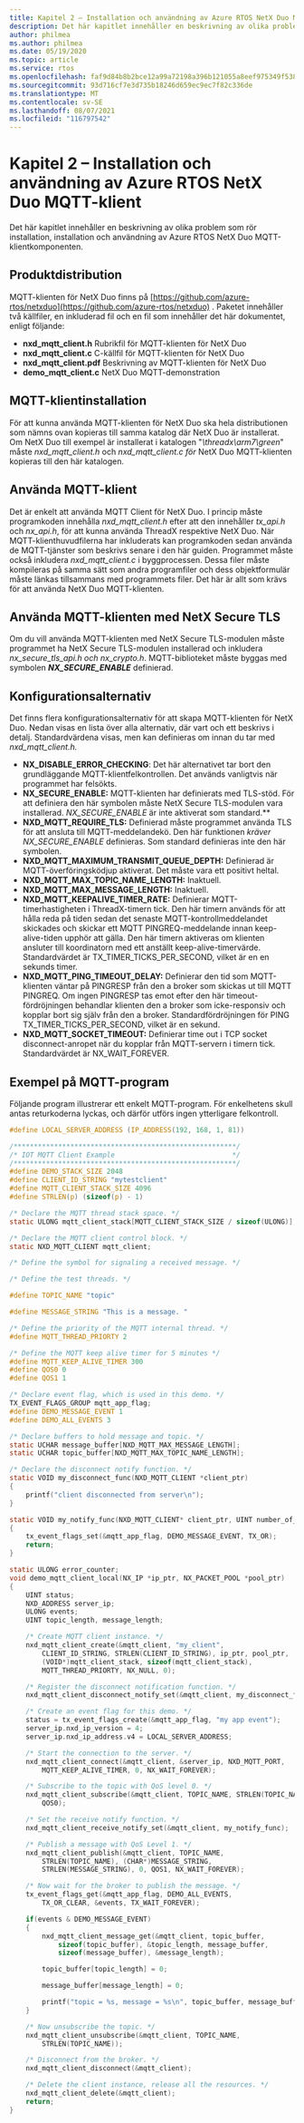 ```yaml
---
title: Kapitel 2 – Installation och användning av Azure RTOS NetX Duo MQTT-klient
description: Det här kapitlet innehåller en beskrivning av olika problem som rör installation, installation och användning av NetX Duo MQTT-klientkomponenten.
author: philmea
ms.author: philmea
ms.date: 05/19/2020
ms.topic: article
ms.service: rtos
ms.openlocfilehash: faf9d84b8b2bce12a99a72198a396b121055a8eef975349f53833a180092e0a3
ms.sourcegitcommit: 93d716cf7e3d735b18246d659ec9ec7f82c336de
ms.translationtype: MT
ms.contentlocale: sv-SE
ms.lasthandoff: 08/07/2021
ms.locfileid: "116797542"
---
```

# <a name="chapter-2---installation-and-use-of-azure-rtos-netx-duo-mqtt-client"></a>Kapitel 2 – Installation och användning av Azure RTOS NetX Duo MQTT-klient

Det här kapitlet innehåller en beskrivning av olika problem som rör installation, installation och användning av Azure RTOS NetX Duo MQTT-klientkomponenten.

## <a name="product-distribution"></a>Produktdistribution

MQTT-klienten för NetX Duo finns på [https://github.com/azure-rtos/netxduo](https://github.com/azure-rtos/netxduo) . Paketet innehåller två källfiler, en inkluderad fil och en fil som innehåller det här dokumentet, enligt följande:

- **nxd_mqtt_client.h** Rubrikfil för MQTT-klienten för NetX Duo
- **nxd_mqtt_client.c** C-källfil för MQTT-klienten för NetX Duo
- **nxd_mqtt_client.pdf** Beskrivning av MQTT-klienten för NetX Duo
- **demo_mqtt_client.c** NetX Duo MQTT-demonstration

## <a name="mqtt-client-installation"></a>MQTT-klientinstallation

För att kunna använda MQTT-klienten för NetX Duo ska hela distributionen som nämns ovan kopieras till samma katalog där NetX Duo är installerat. Om NetX Duo till exempel är installerat i katalogen "*\threadx\arm7\green*" måste *nxd_mqtt_client.h* och *nxd_mqtt_client.c för* NetX Duo MQTT-klienten kopieras till den här katalogen.

## <a name="using-mqtt-client"></a>Använda MQTT-klient

Det är enkelt att använda MQTT Client för NetX Duo. I princip måste programkoden innehålla *nxd_mqtt_client.h* efter att den innehåller *tx_api.h* och *nx_api.h*, för att kunna använda ThreadX respektive NetX Duo. När MQTT-klienthuvudfilerna har inkluderats kan programkoden sedan använda de MQTT-tjänster som beskrivs senare i den här guiden. Programmet måste också inkludera *nxd_mqtt_client.c* i byggprocessen. Dessa filer måste kompileras på samma sätt som andra programfiler och dess objektformulär måste länkas tillsammans med programmets filer. Det här är allt som krävs för att använda NetX Duo MQTT-klienten.

## <a name="using-mqtt-client-with-netx-secure-tls"></a>Använda MQTT-klienten med NetX Secure TLS

Om du vill använda MQTT-klienten med NetX Secure TLS-modulen måste programmet ha NetX Secure TLS-modulen installerad och inkludera *nx_secure_tls_api.h* *och nx_crypto.h*. MQTT-biblioteket måste byggas med symbolen ***NX_SECURE_ENABLE*** definierad.

## <a name="configuration-options"></a>Konfigurationsalternativ

Det finns flera konfigurationsalternativ för att skapa MQTT-klienten för NetX Duo. Nedan visas en lista över alla alternativ, där vart och ett beskrivs i detalj. Standardvärdena visas, men kan definieras om innan du tar med *nxd_mqtt_client.h.*

- **NX_DISABLE_ERROR_CHECKING**: Det här alternativet tar bort den grundläggande MQTT-klientfelkontrollen. Det används vanligtvis när programmet har felsökts.
- **NX_SECURE_ENABLE:** MQTT-klienten har definierats med TLS-stöd.
För att definiera den här symbolen måste NetX Secure TLS-modulen vara installerad.
*NX_SECURE_ENABLE* är inte aktiverat som standard.**
- **NXD_MQTT_REQUIRE_TLS:** Definierad måste programmet använda TLS för att ansluta till MQTT-meddelandekö. Den här funktionen *kräver NX_SECURE_ENABLE* definieras. Som standard definieras inte den här symbolen.
- **NXD_MQTT_MAXIMUM_TRANSMIT_QUEUE_DEPTH:** Definierad är MQTT-överföringsködjup aktiverat. Det måste vara ett positivt heltal.
- **NXD_MQTT_MAX_TOPIC_NAME_LENGTH:** Inaktuell.
- **NXD_MQTT_MAX_MESSAGE_LENGTH:** Inaktuell.
- **NXD_MQTT_KEEPALIVE_TIMER_RATE:** Definierar MQTT-timerhastigheten i ThreadX-timern tick. Den här timern används för att hålla reda på tiden sedan det senaste MQTT-kontrollmeddelandet skickades och skickar ett MQTT PINGREQ-meddelande innan keep-alive-tiden upphör att gälla. Den här timern aktiveras om klienten ansluter till koordinatorn med ett anställt keep-alive-timervärde. Standardvärdet är TX_TIMER_TICKS_PER_SECOND, vilket är en en sekunds timer.
- **NXD_MQTT_PING_TIMEOUT_DELAY:** Definierar den tid som MQTT-klienten väntar på PINGRESP från den a broker som skickas ut till MQTT PINGREQ. Om ingen PINGRESP tas emot efter den här timeout-fördröjningen behandlar klienten den a broker som icke-responsiv och kopplar bort sig själv från den a broker. Standardfördröjningen för PING TX_TIMER_TICKS_PER_SECOND, vilket är en sekund.
- **NXD_MQTT_SOCKET_TIMEOUT:** Definierar time out i TCP socket disconnect-anropet när du kopplar från MQTT-servern i timern tick. Standardvärdet är NX_WAIT_FOREVER.

## <a name="sample-mqtt-program"></a>Exempel på MQTT-program

Följande program illustrerar ett enkelt MQTT-program. För enkelhetens skull antas returkoderna lyckas, och därför utförs ingen ytterligare felkontroll.

```c
#define LOCAL_SERVER_ADDRESS (IP_ADDRESS(192, 168, 1, 81))

/*******************************************************/
/* IOT MQTT Client Example                             */
/*******************************************************/
#define DEMO_STACK_SIZE 2048
#define CLIENT_ID_STRING "mytestclient"
#define MQTT_CLIENT_STACK_SIZE 4096
#define STRLEN(p) (sizeof(p) - 1)

/* Declare the MQTT thread stack space. */
static ULONG mqtt_client_stack[MQTT_CLIENT_STACK_SIZE / sizeof(ULONG)];

/* Declare the MQTT client control block. */
static NXD_MQTT_CLIENT mqtt_client;

/* Define the symbol for signaling a received message. */

/* Define the test threads. */

#define TOPIC_NAME "topic"

#define MESSAGE_STRING "This is a message. "

/* Define the priority of the MQTT internal thread. */
#define MQTT_THREAD_PRIORTY 2

/* Define the MQTT keep alive timer for 5 minutes */
#define MQTT_KEEP_ALIVE_TIMER 300
#define QOS0 0
#define QOS1 1

/* Declare event flag, which is used in this demo. */
TX_EVENT_FLAGS_GROUP mqtt_app_flag;
#define DEMO_MESSAGE_EVENT 1
#define DEMO_ALL_EVENTS 3

/* Declare buffers to hold message and topic. */
static UCHAR message_buffer[NXD_MQTT_MAX_MESSAGE_LENGTH];
static UCHAR topic_buffer[NXD_MQTT_MAX_TOPIC_NAME_LENGTH];

/* Declare the disconnect notify function. */
static VOID my_disconnect_func(NXD_MQTT_CLIENT *client_ptr)
{
    printf("client disconnected from server\n");
}

static VOID my_notify_func(NXD_MQTT_CLIENT* client_ptr, UINT number_of_messages)
{
    tx_event_flags_set(&mqtt_app_flag, DEMO_MESSAGE_EVENT, TX_OR);
    return;
}

static ULONG error_counter;
void demo_mqtt_client_local(NX_IP *ip_ptr, NX_PACKET_POOL *pool_ptr)
{
    UINT status;
    NXD_ADDRESS server_ip;
    ULONG events;
    UINT topic_length, message_length;

    /* Create MQTT client instance. */
    nxd_mqtt_client_create(&mqtt_client, "my_client",
        CLIENT_ID_STRING, STRLEN(CLIENT_ID_STRING), ip_ptr, pool_ptr,
        (VOID*)mqtt_client_stack, sizeof(mqtt_client_stack),
        MQTT_THREAD_PRIORTY, NX_NULL, 0);

    /* Register the disconnect notification function. */
    nxd_mqtt_client_disconnect_notify_set(&mqtt_client, my_disconnect_func);

    /* Create an event flag for this demo. */
    status = tx_event_flags_create(&mqtt_app_flag, "my app event");
    server_ip.nxd_ip_version = 4;
    server_ip.nxd_ip_address.v4 = LOCAL_SERVER_ADDRESS;

    /* Start the connection to the server. */
    nxd_mqtt_client_connect(&mqtt_client, &server_ip, NXD_MQTT_PORT, 
        MQTT_KEEP_ALIVE_TIMER, 0, NX_WAIT_FOREVER);

    /* Subscribe to the topic with QoS level 0. */
    nxd_mqtt_client_subscribe(&mqtt_client, TOPIC_NAME, STRLEN(TOPIC_NAME),
        QOS0);

    /* Set the receive notify function. */
    nxd_mqtt_client_receive_notify_set(&mqtt_client, my_notify_func);

    /* Publish a message with QoS Level 1. */
    nxd_mqtt_client_publish(&mqtt_client, TOPIC_NAME,
        STRLEN(TOPIC_NAME), (CHAR*)MESSAGE_STRING, 
        STRLEN(MESSAGE_STRING), 0, QOS1, NX_WAIT_FOREVER);

    /* Now wait for the broker to publish the message. */
    tx_event_flags_get(&mqtt_app_flag, DEMO_ALL_EVENTS,
        TX_OR_CLEAR, &events, TX_WAIT_FOREVER);

    if(events & DEMO_MESSAGE_EVENT)
    {
        nxd_mqtt_client_message_get(&mqtt_client, topic_buffer,
            sizeof(topic_buffer), &topic_length, message_buffer,
            sizeof(message_buffer), &message_length);

        topic_buffer[topic_length] = 0;

        message_buffer[message_length] = 0;

        printf("topic = %s, message = %s\n", topic_buffer, message_buffer);
    }

    /* Now unsubscribe the topic. */
    nxd_mqtt_client_unsubscribe(&mqtt_client, TOPIC_NAME,
        STRLEN(TOPIC_NAME));

    /* Disconnect from the broker. */
    nxd_mqtt_client_disconnect(&mqtt_client);

    /* Delete the client instance, release all the resources. */
    nxd_mqtt_client_delete(&mqtt_client);
    return;
}
```
